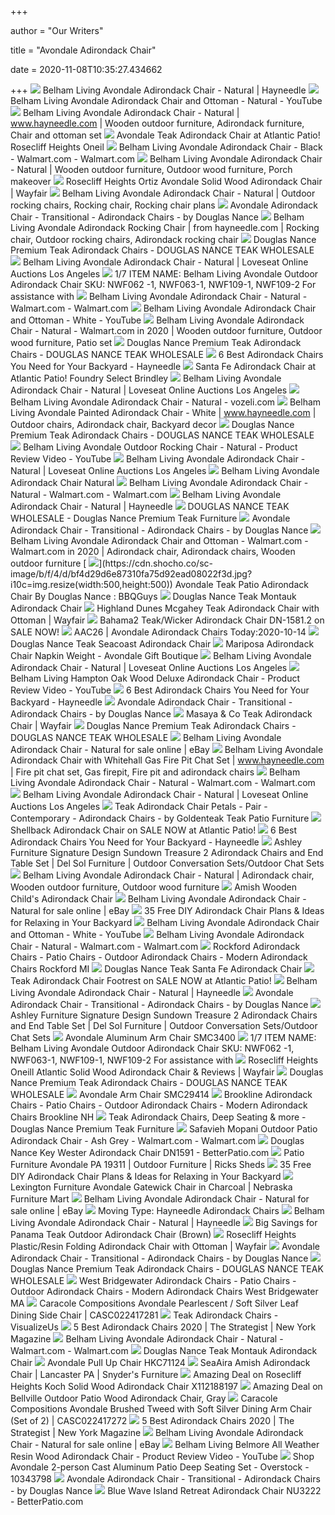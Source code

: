 +++
        
author = "Our Writers"
        
title = "Avondale Adirondack Chair"
        
date = 2020-11-08T10:35:27.434662
        
+++
[ ![](https://content.haycdn.com/mgen/master:NWF062.jpg)](https://content.haycdn.com/mgen/master:NWF062.jpg) Belham Living Avondale Adirondack Chair - Natural | Hayneedle
[ ![](https://i.ytimg.com/vi/5jUriYDe-Y4/mqdefault.jpg)](https://i.ytimg.com/vi/5jUriYDe-Y4/mqdefault.jpg) Belham Living Avondale Adirondack Chair and Ottoman - Natural - YouTube
[ ![](https://i.pinimg.com/originals/2c/e1/a9/2ce1a9c5fbfdca7f035a065d69c152ac.jpg)](https://i.pinimg.com/originals/2c/e1/a9/2ce1a9c5fbfdca7f035a065d69c152ac.jpg) Belham Living Avondale Adirondack Chair - Natural | www.hayneedle.com |  Wooden outdoor furniture, Adirondack furniture, Chair and ottoman set
[ ![](https://atlanticpatio.com/wp-content/uploads/2014/01/products-avondale4.jpg)](https://atlanticpatio.com/wp-content/uploads/2014/01/products-avondale4.jpg) Avondale Teak Adirondack Chair at Atlantic Patio! Rosecliff Heights Oneil
[ ![](https://i5.walmartimages.com/asr/d223951e-4fc2-46b0-8f41-4695cfd180ea.f0c52518094d0e5804f4bc5450b80c5d.jpeg)](https://i5.walmartimages.com/asr/d223951e-4fc2-46b0-8f41-4695cfd180ea.f0c52518094d0e5804f4bc5450b80c5d.jpeg) Belham Living Avondale Adirondack Chair - Black - Walmart.com - Walmart.com
[ ![](https://i.pinimg.com/originals/fd/ca/99/fdca99b0467c83f643fc397ace80037e.jpg)](https://i.pinimg.com/originals/fd/ca/99/fdca99b0467c83f643fc397ace80037e.jpg) Belham Living Avondale Adirondack Chair - Natural | Wooden outdoor furniture,  Outdoor wood furniture, Porch makeover
[ ![](https://secure.img1-fg.wfcdn.com/im/20799341/resize-h800-w800%5Ecompr-r85/7742/77426763/Ortiz+Avondale+Solid+Wood+Adirondack+Chair.jpg)](https://secure.img1-fg.wfcdn.com/im/20799341/resize-h800-w800%5Ecompr-r85/7742/77426763/Ortiz+Avondale+Solid+Wood+Adirondack+Chair.jpg) Rosecliff Heights Ortiz Avondale Solid Wood Adirondack Chair | Wayfair
[ ![](https://i.pinimg.com/originals/be/96/25/be96257e2dacc3b7f7c34d4e077832d1.jpg)](https://i.pinimg.com/originals/be/96/25/be96257e2dacc3b7f7c34d4e077832d1.jpg) Belham Living Avondale Adirondack Chair - Natural | Outdoor rocking chairs,  Rocking chair, Rocking chair plans
[ ![](https://st.hzcdn.com/simgs/49e1e3b60a4d58b1_9-0737/home-design.jpg)](https://st.hzcdn.com/simgs/49e1e3b60a4d58b1_9-0737/home-design.jpg) Avondale Adirondack Chair - Transitional - Adirondack Chairs - by Douglas  Nance
[ ![](https://i.pinimg.com/originals/99/15/20/9915203fbaadb1465d904c7ab8fba0b5.jpg)](https://i.pinimg.com/originals/99/15/20/9915203fbaadb1465d904c7ab8fba0b5.jpg) Belham Living Avondale Adirondack Rocking Chair | from hayneedle.com |  Rocking chair, Outdoor rocking chairs, Adirondack rocking chair
[ ![](http://www.douglasnance.com/uploads/4/0/3/0/40300893/dn-1521a_orig.jpg)](http://www.douglasnance.com/uploads/4/0/3/0/40300893/dn-1521a_orig.jpg) Douglas Nance Premium Teak Adirondack Chairs - DOUGLAS NANCE TEAK WHOLESALE
[ ![](https://cdn.filestackcontent.com/resize=w:2000,h:2000,f:crop/auto_image/compress/quality=v:60/bOxzT4ALSVmDK5p8Hs3a)](https://cdn.filestackcontent.com/resize=w:2000,h:2000,f:crop/auto_image/compress/quality=v:60/bOxzT4ALSVmDK5p8Hs3a) Belham Living Avondale Adirondack Chair - Natural | Loveseat Online  Auctions Los Angeles
[ ![](x-raw-image:///c392b10aa459ed9b9dab69ca38763dcf6c6399422c650108dfbebe0ec63e6f15)](x-raw-image:///c392b10aa459ed9b9dab69ca38763dcf6c6399422c650108dfbebe0ec63e6f15) 1/7 ITEM NAME: Belham Living Avondale Outdoor Adirondack Chair SKU: NWF062  -1, NWF063-1, NWF109-1, NWF109-2 For assistance with
[ ![](https://i5.walmartimages.com/dfw/6e29e393-c63d/k2-_c59408db-f526-4161-8add-987f0ccfb571.v1.jpg)](https://i5.walmartimages.com/dfw/6e29e393-c63d/k2-_c59408db-f526-4161-8add-987f0ccfb571.v1.jpg) Belham Living Avondale Adirondack Chair - Natural - Walmart.com -  Walmart.com
[ ![](https://i.ytimg.com/vi/osQd9xaYLXE/maxresdefault.jpg)](https://i.ytimg.com/vi/osQd9xaYLXE/maxresdefault.jpg) Belham Living Avondale Adirondack Chair and Ottoman - White - YouTube
[ ![](https://i.pinimg.com/originals/0f/37/29/0f372948d21ee5294821abfc3924e3ea.jpg)](https://i.pinimg.com/originals/0f/37/29/0f372948d21ee5294821abfc3924e3ea.jpg) Belham Living Avondale Adirondack Chair - Natural - Walmart.com in 2020 |  Wooden outdoor furniture, Outdoor wood furniture, Patio set
[ ![](http://www.douglasnance.com/uploads/4/0/3/0/40300893/dn-1521b_orig.jpg)](http://www.douglasnance.com/uploads/4/0/3/0/40300893/dn-1521b_orig.jpg) Douglas Nance Premium Teak Adirondack Chairs - DOUGLAS NANCE TEAK WHOLESALE
[ ![](https://www.hayneedle.com/tips-and-ideas/wp-content/uploads/2019/09/best-selling-wooden-Adironadack-chair_RM077.jpg)](https://www.hayneedle.com/tips-and-ideas/wp-content/uploads/2019/09/best-selling-wooden-Adironadack-chair_RM077.jpg) 6 Best Adirondack Chairs You Need for Your Backyard - Hayneedle
[ ![](https://atlanticpatio.com/wp-content/uploads/2016/05/DN-1561-1000a.jpg)](https://atlanticpatio.com/wp-content/uploads/2016/05/DN-1561-1000a.jpg) Santa Fe Adirondack Chair at Atlantic Patio! Foundry Select Brindley
[ ![](https://cdn.filestackcontent.com/resize=w:2000,h:2000,f:crop/auto_image/compress/quality=v:60/lKU0AuOOQSyXPKEUyCWl)](https://cdn.filestackcontent.com/resize=w:2000,h:2000,f:crop/auto_image/compress/quality=v:60/lKU0AuOOQSyXPKEUyCWl) Belham Living Avondale Adirondack Chair - Natural | Loveseat Online  Auctions Los Angeles
[ ![](https://i.pinimg.com/originals/54/73/f2/5473f26651da851f6156088a75a96fe4.jpg)](https://i.pinimg.com/originals/54/73/f2/5473f26651da851f6156088a75a96fe4.jpg) Belham Living Avondale Adirondack Chair - Natural - vozeli.com
[ ![](https://i.pinimg.com/originals/c0/e5/13/c0e5134805ac5ac7c5f17030d4751649.jpg)](https://i.pinimg.com/originals/c0/e5/13/c0e5134805ac5ac7c5f17030d4751649.jpg) Belham Living Avondale Painted Adirondack Chair - White | www.hayneedle.com  | Outdoor chairs, Adirondack chair, Backyard decor
[ ![](http://www.douglasnance.com/uploads/4/0/3/0/40300893/dn-1521d_orig.jpg)](http://www.douglasnance.com/uploads/4/0/3/0/40300893/dn-1521d_orig.jpg) Douglas Nance Premium Teak Adirondack Chairs - DOUGLAS NANCE TEAK WHOLESALE
[ ![](https://i.ytimg.com/vi/_h-CKq4iF_s/maxresdefault.jpg)](https://i.ytimg.com/vi/_h-CKq4iF_s/maxresdefault.jpg) Belham Living Avondale Outdoor Rocking Chair - Natural - Product Review  Video - YouTube
[ ![](https://cdn.filestackcontent.com/resize=w:2000,h:2000,f:crop/auto_image/compress/quality=v:60/f4kdPfJQVK09FFonyVCr)](https://cdn.filestackcontent.com/resize=w:2000,h:2000,f:crop/auto_image/compress/quality=v:60/f4kdPfJQVK09FFonyVCr) Belham Living Avondale Adirondack Chair - Natural | Loveseat Online  Auctions Los Angeles
[ ![](https://i5.walmartimages.com/asr/12fc7f86-9d30-4a16-bd88-c36899149d6b_1.5c108d7a8580fc6a17ddaeafecf344ee.jpeg)](https://i5.walmartimages.com/asr/12fc7f86-9d30-4a16-bd88-c36899149d6b_1.5c108d7a8580fc6a17ddaeafecf344ee.jpeg) Belham Living Avondale Adirondack Chair Natural
[ ![](https://i5.walmartimages.com/asr/d1aaba36-cb94-4795-a4a6-ca9be98f46c0_1.7f0476ecf670b872aa33ffbf3fdee004.jpeg?odnWidth=282&odnHeight=282&odnBg=ffffff)](https://i5.walmartimages.com/asr/d1aaba36-cb94-4795-a4a6-ca9be98f46c0_1.7f0476ecf670b872aa33ffbf3fdee004.jpeg?odnWidth=282&odnHeight=282&odnBg=ffffff) Belham Living Avondale Adirondack Chair - Natural - Walmart.com -  Walmart.com
[ ![](https://res.cloudinary.com/powerreviews/image/upload/f_auto,q_auto,h_768,w_auto,c_thumb,h_400/d_portal-no-product-image_ttlfpi.svg/prod/tnktgzjqjhlzibtszzuk.jpg)](https://res.cloudinary.com/powerreviews/image/upload/f_auto,q_auto,h_768,w_auto,c_thumb,h_400/d_portal-no-product-image_ttlfpi.svg/prod/tnktgzjqjhlzibtszzuk.jpg) Belham Living Avondale Adirondack Chair - Natural | Hayneedle
[ ![](http://www.douglasnance.com/uploads/4/0/3/0/40300893/jupiterresidence-060_2_orig.jpg)](http://www.douglasnance.com/uploads/4/0/3/0/40300893/jupiterresidence-060_2_orig.jpg) DOUGLAS NANCE TEAK WHOLESALE - Douglas Nance Premium Teak Furniture
[ ![](https://st.hzcdn.com/fimgs/d1616c8f0e5fcd18_6950-w300-h300-b1-p10--.jpg)](https://st.hzcdn.com/fimgs/d1616c8f0e5fcd18_6950-w300-h300-b1-p10--.jpg) Avondale Adirondack Chair - Transitional - Adirondack Chairs - by Douglas  Nance
[ ![](https://i.pinimg.com/originals/ab/4f/0b/ab4f0b246ba51ed69f317523f9245899.jpg)](https://i.pinimg.com/originals/ab/4f/0b/ab4f0b246ba51ed69f317523f9245899.jpg) Belham Living Avondale Adirondack Chair and Ottoman - Walmart.com -  Walmart.com in 2020 | Adirondack chair, Adirondack chairs, Wooden outdoor  furniture
[ ![](https://cdn.shocho.co/sc-image/b/f/4/d/bf4d29d6e87310fa75d92ead08022f3d.jpg?i10c=img.resize(width:500,height:500))](https://cdn.shocho.co/sc-image/b/f/4/d/bf4d29d6e87310fa75d92ead08022f3d.jpg?i10c=img.resize(width:500,height:500)) Avondale Teak Patio Adirondack Chair By Douglas Nance : BBQGuys
[ ![](http://www.atlantic-adirondack.com/uploads/4/0/3/0/40300893/s663277017219309950_p8_i16_w640.jpeg)](http://www.atlantic-adirondack.com/uploads/4/0/3/0/40300893/s663277017219309950_p8_i16_w640.jpeg) Douglas Nance Teak Montauk Adirondack Chair
[ ![](https://secure.img1-fg.wfcdn.com/im/16145722/compr-r85/9764/97641023/mcgahey-teak-adirondack-chair-with-ottoman.jpg)](https://secure.img1-fg.wfcdn.com/im/16145722/compr-r85/9764/97641023/mcgahey-teak-adirondack-chair-with-ottoman.jpg) Highland Dunes Mcgahey Teak Adirondack Chair with Ottoman | Wayfair
[ ![](https://atlanticpatio.com/wp-content/uploads/2020/02/Image6a.jpg)](https://atlanticpatio.com/wp-content/uploads/2020/02/Image6a.jpg) Bahama2 Teak/Wicker Adirondack Chair DN-1581.2 on SALE NOW!
[ ![](https://images.hayneedle.com/mgen/detail3:NWF109.jpg?is=1600,1600,0xffffff)](https://images.hayneedle.com/mgen/detail3:NWF109.jpg?is=1600,1600,0xffffff) AAC26 | Avondale Adirondack Chairs Today:2020-10-14
[ ![](http://www.atlantic-adirondack.com/uploads/4/0/3/0/40300893/s663277017219309950_p86_i13_w505.jpeg)](http://www.atlantic-adirondack.com/uploads/4/0/3/0/40300893/s663277017219309950_p86_i13_w505.jpeg) Douglas Nance Teak Seacoast Adirondack Chair
[ ![](http://agbjax.com/wp-content/uploads/2018/02/4041.jpg)](http://agbjax.com/wp-content/uploads/2018/02/4041.jpg) Mariposa Adirondack Chair Napkin Weight - Avondale Gift Boutique
[ ![](https://cdn.filestackcontent.com/resize=w:2000,h:2000,f:crop/auto_image/compress/quality=v:60/OqGPrOHNRsKEDaT3Y8dA)](https://cdn.filestackcontent.com/resize=w:2000,h:2000,f:crop/auto_image/compress/quality=v:60/OqGPrOHNRsKEDaT3Y8dA) Belham Living Avondale Adirondack Chair - Natural | Loveseat Online  Auctions Los Angeles
[ ![](https://i.ytimg.com/vi/5nXoxCQui4o/maxresdefault.jpg)](https://i.ytimg.com/vi/5nXoxCQui4o/maxresdefault.jpg) Belham Living Hampton Oak Wood Deluxe Adirondack Chair - Product Review  Video - YouTube
[ ![](https://www.hayneedle.com/tips-and-ideas/wp-content/uploads/2019/09/best-selling-plastic-adirondack-chair_REDO004.jpg)](https://www.hayneedle.com/tips-and-ideas/wp-content/uploads/2019/09/best-selling-plastic-adirondack-chair_REDO004.jpg) 6 Best Adirondack Chairs You Need for Your Backyard - Hayneedle
[ ![](https://st.hzcdn.com/fimgs/b7d1a8800d5edd4b_0356-w300-h300-b1-p10--.jpg)](https://st.hzcdn.com/fimgs/b7d1a8800d5edd4b_0356-w300-h300-b1-p10--.jpg) Avondale Adirondack Chair - Transitional - Adirondack Chairs - by Douglas  Nance
[ ![](https://secure.img1-fg.wfcdn.com/im/2162803/resize-h800-w800%5Ecompr-r85/6105/61050057/Teak+Adirondack+Chair.jpg)](https://secure.img1-fg.wfcdn.com/im/2162803/resize-h800-w800%5Ecompr-r85/6105/61050057/Teak+Adirondack+Chair.jpg) Masaya & Co Teak Adirondack Chair | Wayfair
[ ![](http://www.douglasnance.com/uploads/4/0/3/0/40300893/dn-1521c.jpg)](http://www.douglasnance.com/uploads/4/0/3/0/40300893/dn-1521c.jpg) Douglas Nance Premium Teak Adirondack Chairs - DOUGLAS NANCE TEAK WHOLESALE
[ ![](https://i.ebayimg.com/images/g/yDcAAOSwAQpfTX9u/s-l1600.jpg)](https://i.ebayimg.com/images/g/yDcAAOSwAQpfTX9u/s-l1600.jpg) Belham Living Avondale Adirondack Chair - Natural for sale online | eBay
[ ![](https://i.pinimg.com/originals/c1/e5/04/c1e5044b605b354044d192cc35b0a780.jpg)](https://i.pinimg.com/originals/c1/e5/04/c1e5044b605b354044d192cc35b0a780.jpg) Belham Living Avondale Adirondack Chair with Whitehall Gas Fire Pit Chat  Set | www.hayneedle.com | Fire pit chat set, Gas firepit, Fire pit and adirondack  chairs
[ ![](https://i5.walmartimages.com/dfw/6e29e393-780d/k2-_4b284713-bd1e-4f3c-84f8-f2a2c001017a.v1.jpg)](https://i5.walmartimages.com/dfw/6e29e393-780d/k2-_4b284713-bd1e-4f3c-84f8-f2a2c001017a.v1.jpg) Belham Living Avondale Adirondack Chair - Natural - Walmart.com -  Walmart.com
[ ![](https://cdn.filestackcontent.com/resize=w:528,h:528,f:crop/auto_image/compress/quality=v:60/DvuHNqhT86FkZIuQ7zPd)](https://cdn.filestackcontent.com/resize=w:528,h:528,f:crop/auto_image/compress/quality=v:60/DvuHNqhT86FkZIuQ7zPd) Belham Living Avondale Adirondack Chair - Natural | Loveseat Online  Auctions Los Angeles
[ ![](https://st.hzcdn.com/simgs/43615ea70bb3a1f0_4-3270/home-design.jpg)](https://st.hzcdn.com/simgs/43615ea70bb3a1f0_4-3270/home-design.jpg) Teak Adirondack Chair Petals - Pair - Contemporary - Adirondack Chairs - by  Goldenteak Teak Patio Furniture
[ ![](https://atlanticpatio.com/wp-content/uploads/2013/08/products-sscadirondackclassic-xx018f.jpg)](https://atlanticpatio.com/wp-content/uploads/2013/08/products-sscadirondackclassic-xx018f.jpg) Shellback Adirondack Chair on SALE NOW at Atlantic Patio!
[ ![](https://www.hayneedle.com/tips-and-ideas/wp-content/uploads/2019/09/best-selling-adirondack-chair-under-100-dollars_MP229.jpg)](https://www.hayneedle.com/tips-and-ideas/wp-content/uploads/2019/09/best-selling-adirondack-chair-under-100-dollars_MP229.jpg) 6 Best Adirondack Chairs You Need for Your Backyard - Hayneedle
[ ![](https://images.furnituredealer.net/img/products%2Fsignature_design_by_ashley%2Fcolor%2Fsundown%20treasure_p014-703%2B2x898-b1.jpg)](https://images.furnituredealer.net/img/products%2Fsignature_design_by_ashley%2Fcolor%2Fsundown%20treasure_p014-703%2B2x898-b1.jpg) Ashley Furniture Signature Design Sundown Treasure 2 Adirondack Chairs and  End Table Set | Del Sol Furniture | Outdoor Conversation Sets/Outdoor Chat  Sets
[ ![](https://i.pinimg.com/originals/eb/a3/12/eba312b886312ac2426454e1e18468ad.jpg)](https://i.pinimg.com/originals/eb/a3/12/eba312b886312ac2426454e1e18468ad.jpg) Belham Living Avondale Adirondack Chair - Natural | Adirondack chair,  Wooden outdoor furniture, Outdoor wood furniture
[ ![](https://www.snydersfurniture.com/media/catalog/product/cache/1/image/9df78eab33525d08d6e5fb8d27136e95/f/i/file_87_54.jpg)](https://www.snydersfurniture.com/media/catalog/product/cache/1/image/9df78eab33525d08d6e5fb8d27136e95/f/i/file_87_54.jpg) Amish Wooden Child's Adirondack Chair
[ ![](https://i.ebayimg.com/images/g/2hgAAOSwDAxe7nYG/s-l225.jpg)](https://i.ebayimg.com/images/g/2hgAAOSwDAxe7nYG/s-l225.jpg) Belham Living Avondale Adirondack Chair - Natural for sale online | eBay
[ ![](https://morningchores.com/wp-content/uploads/2016/08/35-Free-DIY-Adirondack-Chair-Plans-FB.jpg)](https://morningchores.com/wp-content/uploads/2016/08/35-Free-DIY-Adirondack-Chair-Plans-FB.jpg) 35 Free DIY Adirondack Chair Plans & Ideas for Relaxing in Your Backyard
[ ![](https://i.ytimg.com/vi/osQd9xaYLXE/hqdefault.jpg)](https://i.ytimg.com/vi/osQd9xaYLXE/hqdefault.jpg) Belham Living Avondale Adirondack Chair and Ottoman - White - YouTube
[ ![](https://i5.walmartimages.com/asr/34068537-8aba-429f-9424-41c0635f00bf_1.4455629fdb050a427384be869250c770.jpeg?odnWidth=100&odnHeight=100&odnBg=ffffff)](https://i5.walmartimages.com/asr/34068537-8aba-429f-9424-41c0635f00bf_1.4455629fdb050a427384be869250c770.jpeg?odnWidth=100&odnHeight=100&odnBg=ffffff) Belham Living Avondale Adirondack Chair - Natural - Walmart.com -  Walmart.com
[ ![](https://s3.us-east-2.amazonaws.com/summers-adirondack-chairs-40/images/Inexpensive-Plastic-Adirondack-Chairs.jpg)](https://s3.us-east-2.amazonaws.com/summers-adirondack-chairs-40/images/Inexpensive-Plastic-Adirondack-Chairs.jpg) Rockford Adirondack Chairs - Patio Chairs - Outdoor Adirondack Chairs -  Modern Adirondack Chairs Rockford MI
[ ![](http://www.atlantic-adirondack.com/uploads/4/0/3/0/40300893/s663277017219309950_p51_i17_w640.jpeg)](http://www.atlantic-adirondack.com/uploads/4/0/3/0/40300893/s663277017219309950_p51_i17_w640.jpeg) Douglas Nance Teak Santa Fe Adirondack Chair
[ ![](https://atlanticpatio.com/wp-content/uploads/2013/06/products-dnadirondack-1502a.jpg)](https://atlanticpatio.com/wp-content/uploads/2013/06/products-dnadirondack-1502a.jpg) Teak Adirondack Chair Footrest on SALE NOW at Atlantic Patio!
[ ![](https://res.cloudinary.com/powerreviews/image/upload/f_auto,q_auto,h_768,w_auto,c_thumb,h_400/d_portal-no-product-image_ttlfpi.svg/prod/kwghbb8dpkmhfnncujsb.jpg)](https://res.cloudinary.com/powerreviews/image/upload/f_auto,q_auto,h_768,w_auto,c_thumb,h_400/d_portal-no-product-image_ttlfpi.svg/prod/kwghbb8dpkmhfnncujsb.jpg) Belham Living Avondale Adirondack Chair - Natural | Hayneedle
[ ![](https://st.hzcdn.com/fimgs/8981cb240a9829c7_5683-w300-h300-b1-p0--.jpg)](https://st.hzcdn.com/fimgs/8981cb240a9829c7_5683-w300-h300-b1-p0--.jpg) Avondale Adirondack Chair - Transitional - Adirondack Chairs - by Douglas  Nance
[ ![](https://images.furnituredealer.net/img/products%2Fsignature_design_by_ashley%2Fcolor%2Fsundown%20treasure_p011-703%2B2x898-b1.jpg)](https://images.furnituredealer.net/img/products%2Fsignature_design_by_ashley%2Fcolor%2Fsundown%20treasure_p011-703%2B2x898-b1.jpg) Ashley Furniture Signature Design Sundown Treasure 2 Adirondack Chairs and  End Table Set | Del Sol Furniture | Outdoor Conversation Sets/Outdoor Chat  Sets
[ ![](https://images2.imgix.net/p4dbimg/1204/images/340031.jpg?fit=fill&trim=color&trimcolor=FFFFFF&trimtol=5&bg=FFFFFF&w=1024&h=768&fm=pjpg&auto=format)](https://images2.imgix.net/p4dbimg/1204/images/340031.jpg?fit=fill&trim=color&trimcolor=FFFFFF&trimtol=5&bg=FFFFFF&w=1024&h=768&fm=pjpg&auto=format) Avondale Aluminum Arm Chair SMC3400
[ ![](x-raw-image:///2565c73bb5a0b5cd82c3d755aacb98cfd6555ef0c401072655ed70a76d41fd49)](x-raw-image:///2565c73bb5a0b5cd82c3d755aacb98cfd6555ef0c401072655ed70a76d41fd49) 1/7 ITEM NAME: Belham Living Avondale Outdoor Adirondack Chair SKU: NWF062  -1, NWF063-1, NWF109-1, NWF109-2 For assistance with
[ ![](https://secure.img1-fg.wfcdn.com/im/06466701/compr-r85/7742/77426616/oneill-atlantic-solid-wood-adirondack-chair.jpg)](https://secure.img1-fg.wfcdn.com/im/06466701/compr-r85/7742/77426616/oneill-atlantic-solid-wood-adirondack-chair.jpg) Rosecliff Heights Oneill Atlantic Solid Wood Adirondack Chair & Reviews |  Wayfair
[ ![](http://www.douglasnance.com/uploads/4/0/3/0/40300893/image3x_1_orig.jpg)](http://www.douglasnance.com/uploads/4/0/3/0/40300893/image3x_1_orig.jpg) Douglas Nance Premium Teak Adirondack Chairs - DOUGLAS NANCE TEAK WHOLESALE
[ ![](https://images2.imgix.net/p4dbimg/1204/images/29414.jpg?fit=fill&trim=color&trimcolor=FFFFFF&trimtol=5&bg=FFFFFF&dl=29414.jpg&fm=jpg&auto=format)](https://images2.imgix.net/p4dbimg/1204/images/29414.jpg?fit=fill&trim=color&trimcolor=FFFFFF&trimtol=5&bg=FFFFFF&dl=29414.jpg&fm=jpg&auto=format) Avondale Arm Chair SMC29414
[ ![](https://s3.us-east-2.amazonaws.com/summers-adirondack-chairs-40/images/Adirondack-Chairs-Trex.jpg)](https://s3.us-east-2.amazonaws.com/summers-adirondack-chairs-40/images/Adirondack-Chairs-Trex.jpg) Brookline Adirondack Chairs - Patio Chairs - Outdoor Adirondack Chairs -  Modern Adirondack Chairs Brookline NH
[ ![](https://www.atlantic-adirondack.com/uploads/4/0/3/0/40300893/published/22navy-1-1800.jpg?1596378537)](https://www.atlantic-adirondack.com/uploads/4/0/3/0/40300893/published/22navy-1-1800.jpg?1596378537) Teak Adirondack Chairs, Deep Seating & more - Douglas Nance Premium Teak  Furniture
[ ![](https://i5.walmartimages.com/asr/713dc841-aeb1-4eff-a742-235c0f4508e1_1.6fdc621374ff703ccb65dea23b57145f.jpeg)](https://i5.walmartimages.com/asr/713dc841-aeb1-4eff-a742-235c0f4508e1_1.6fdc621374ff703ccb65dea23b57145f.jpeg) Safavieh Mopani Outdoor Patio Adirondack Chair - Ash Grey - Walmart.com -  Walmart.com
[ ![](https://cdn.shopify.com/s/files/1/0566/2453/products/dn1591-q3000weeb_orig.jpg?v=1569853811)](https://cdn.shopify.com/s/files/1/0566/2453/products/dn1591-q3000weeb_orig.jpg?v=1569853811) Douglas Nance Key Wester Adirondack Chair DN1591 - BetterPatio.com
[ ![](http://www.rickssheds.com/Images/Products//Image1349_lg.jpg)](http://www.rickssheds.com/Images/Products//Image1349_lg.jpg) Patio Furniture Avondale PA 19311 | Outdoor Furniture | Ricks Sheds
[ ![](https://morningchores.com/wp-content/uploads/2016/08/35-Free-DIY-Adirondack-Chair-Plans.jpg)](https://morningchores.com/wp-content/uploads/2016/08/35-Free-DIY-Adirondack-Chair-Plans.jpg) 35 Free DIY Adirondack Chair Plans & Ideas for Relaxing in Your Backyard
[ ![](https://www.nfm.com/productimages/57168684/1/L)](https://www.nfm.com/productimages/57168684/1/L) Lexington Furniture Avondale Gatewick Chair in Charcoal | Nebraska Furniture  Mart
[ ![](https://i.ebayimg.com/images/g/GHYAAOSw4QRfmdLx/s-l225.jpg)](https://i.ebayimg.com/images/g/GHYAAOSw4QRfmdLx/s-l225.jpg) Belham Living Avondale Adirondack Chair - Natural for sale online | eBay
[ ![](http://theold5milehouse.com/wp-content/uploads/2018/08/highwood-adirondack-chair-incredible-classic-westport-hayneedle-intended-for-11.jpg)](http://theold5milehouse.com/wp-content/uploads/2018/08/highwood-adirondack-chair-incredible-classic-westport-hayneedle-intended-for-11.jpg) Moving Type: Hayneedle Adirondack Chairs
[ ![](https://res.cloudinary.com/powerreviews/image/upload/f_auto,q_auto,h_768,w_auto,c_thumb,h_400/d_portal-no-product-image_ttlfpi.svg/prod/rani5ox1ptxmmqis0yyu.jpg)](https://res.cloudinary.com/powerreviews/image/upload/f_auto,q_auto,h_768,w_auto,c_thumb,h_400/d_portal-no-product-image_ttlfpi.svg/prod/rani5ox1ptxmmqis0yyu.jpg) Belham Living Avondale Adirondack Chair - Natural | Hayneedle
[ ![](https://images.prod.meredith.com/product/ca90a600cdcd5b8e5fcf8a612bcebdf0/1594964767274/l/panama-teak-outdoor-adirondack-chair-brown)](https://images.prod.meredith.com/product/ca90a600cdcd5b8e5fcf8a612bcebdf0/1594964767274/l/panama-teak-outdoor-adirondack-chair-brown) Big Savings for Panama Teak Outdoor Adirondack Chair (Brown)
[ ![](https://secure.img1-fg.wfcdn.com/im/03461811/compr-r85/1078/107838101/plasticresin-folding-adirondack-chair-with-ottoman.jpg)](https://secure.img1-fg.wfcdn.com/im/03461811/compr-r85/1078/107838101/plasticresin-folding-adirondack-chair-with-ottoman.jpg) Rosecliff Heights Plastic/Resin Folding Adirondack Chair with Ottoman |  Wayfair
[ ![](https://st.hzcdn.com/fimgs/1051f07b0c6df326_7398-w300-h300-b1-p10--.jpg)](https://st.hzcdn.com/fimgs/1051f07b0c6df326_7398-w300-h300-b1-p10--.jpg) Avondale Adirondack Chair - Transitional - Adirondack Chairs - by Douglas  Nance
[ ![](http://www.douglasnance.com/uploads/4/0/3/0/40300893/dn-1561-1000a2_orig.jpg)](http://www.douglasnance.com/uploads/4/0/3/0/40300893/dn-1561-1000a2_orig.jpg) Douglas Nance Premium Teak Adirondack Chairs - DOUGLAS NANCE TEAK WHOLESALE
[ ![](https://s3.us-east-2.amazonaws.com/summers-adirondack-chairs-40/images/Black-Adirondack-Chairs.jpg)](https://s3.us-east-2.amazonaws.com/summers-adirondack-chairs-40/images/Black-Adirondack-Chairs.jpg) West Bridgewater Adirondack Chairs - Patio Chairs - Outdoor Adirondack  Chairs - Modern Adirondack Chairs West Bridgewater MA
[ ![](https://imgdataserver.com/items/caracole-avondale-dining-room-chair-casc022417281_zm.jpg)](https://imgdataserver.com/items/caracole-avondale-dining-room-chair-casc022417281_zm.jpg) Caracole Compositions Avondale Pearlescent / Soft Silver Leaf Dining Side  Chair | CASC022417281
[ ![](https://vi.sualize.us/photos/pi/2/atlantic-adirondack-chair.jpg)](https://vi.sualize.us/photos/pi/2/atlantic-adirondack-chair.jpg) Teak Adirondack Chairs - VisualizeUs
[ ![](https://pyxis.nymag.com/v1/imgs/da9/d9a/a8dd4b838841619cec56a8a0a6bad239e8.2x.rsquare.w600.jpg)](https://pyxis.nymag.com/v1/imgs/da9/d9a/a8dd4b838841619cec56a8a0a6bad239e8.2x.rsquare.w600.jpg) 5 Best Adirondack Chairs 2020 | The Strategist | New York Magazine
[ ![](https://i5.walmartimages.com/asr/fb610eec-1d04-4488-a8bd-a8cc54fe539d.caf8972487d2979649dbf1febf896094.jpeg?odnWidth=282&odnHeight=282&odnBg=ffffff)](https://i5.walmartimages.com/asr/fb610eec-1d04-4488-a8bd-a8cc54fe539d.caf8972487d2979649dbf1febf896094.jpeg?odnWidth=282&odnHeight=282&odnBg=ffffff) Belham Living Avondale Adirondack Chair - Natural - Walmart.com -  Walmart.com
[ ![](http://www.atlantic-adirondack.com/uploads/4/0/3/0/40300893/s663277017219309950_p8_i10_w640.jpeg)](http://www.atlantic-adirondack.com/uploads/4/0/3/0/40300893/s663277017219309950_p8_i10_w640.jpeg) Douglas Nance Teak Montauk Adirondack Chair
[ ![](https://images2.imgix.net/p4dbimg/768/images/711-24.jpg?fit=fill&trim=color&trimcolor=FFFFFF&trimtol=5&bg=FFFFFF&dl=711-24.jpg&fm=jpg&auto=format)](https://images2.imgix.net/p4dbimg/768/images/711-24.jpg?fit=fill&trim=color&trimcolor=FFFFFF&trimtol=5&bg=FFFFFF&dl=711-24.jpg&fm=jpg&auto=format) Avondale Pull Up Chair HKC71124
[ ![](https://www.snydersfurniture.com/media/catalog/product/cache/1/image/9df78eab33525d08d6e5fb8d27136e95/i/m/img_3256webedit.jpg)](https://www.snydersfurniture.com/media/catalog/product/cache/1/image/9df78eab33525d08d6e5fb8d27136e95/i/m/img_3256webedit.jpg) SeaAira Amish Adirondack Chair | Lancaster PA | Snyder's Furniture
[ ![](https://images.prod.meredith.com/product/4525c7bd60eb46bd2f384a1c472f9e9a/1546123344813/l/rosecliff-heights-koch-solid-wood-adirondack-chair-w001077086)](https://images.prod.meredith.com/product/4525c7bd60eb46bd2f384a1c472f9e9a/1546123344813/l/rosecliff-heights-koch-solid-wood-adirondack-chair-w001077086) Amazing Deal on Rosecliff Heights Koch Solid Wood Adirondack Chair  X112188197
[ ![](https://images.prod.meredith.com/product/9b4291ac82a9d2e4a1ffb8594a5368b8/1601524821019/l/bellville-outdoor-patio-wood-adirondack-chair-gray)](https://images.prod.meredith.com/product/9b4291ac82a9d2e4a1ffb8594a5368b8/1601524821019/l/bellville-outdoor-patio-wood-adirondack-chair-gray) Amazing Deal on Bellville Outdoor Patio Wood Adirondack Chair, Gray
[ ![](https://imgdataserver.com/items/caracole-avondale-dining-room-chair-casc022417272_zm.jpg)](https://imgdataserver.com/items/caracole-avondale-dining-room-chair-casc022417272_zm.jpg) Caracole Compositions Avondale Brushed Tweed with Soft Silver Dining Arm  Chair (Set of 2) | CASC022417272
[ ![](https://pyxis.nymag.com/v1/imgs/7dd/97a/8bf0fe58f32d6376730802812f22b760d1-adirondack-chair-lede.rsquare.w700.jpg)](https://pyxis.nymag.com/v1/imgs/7dd/97a/8bf0fe58f32d6376730802812f22b760d1-adirondack-chair-lede.rsquare.w700.jpg) 5 Best Adirondack Chairs 2020 | The Strategist | New York Magazine
[ ![](https://i.ebayimg.com/images/g/vzwAAOSwO~1fTX91/s-l1600.jpg)](https://i.ebayimg.com/images/g/vzwAAOSwO~1fTX91/s-l1600.jpg) Belham Living Avondale Adirondack Chair - Natural for sale online | eBay
[ ![](https://i.ytimg.com/vi/l2Y8oaB4UBc/maxresdefault.jpg)](https://i.ytimg.com/vi/l2Y8oaB4UBc/maxresdefault.jpg) Belham Living Belmore All Weather Resin Wood Adirondack Chair - Product  Review Video - YouTube
[ ![](https://ak1.ostkcdn.com/images/products/10343798/Avondale-2-person-Cast-Aluminum-Patio-Deep-Seating-Set-46847950-ec8b-428b-8d47-02f35d9d9605_600.jpg?impolicy=medium)](https://ak1.ostkcdn.com/images/products/10343798/Avondale-2-person-Cast-Aluminum-Patio-Deep-Seating-Set-46847950-ec8b-428b-8d47-02f35d9d9605_600.jpg?impolicy=medium) Shop Avondale 2-person Cast Aluminum Patio Deep Seating Set - Overstock -  10343798
[ ![](https://st.hzcdn.com/fimgs/718104420e5fcd29_6979-w300-h300-b1-p10--.jpg)](https://st.hzcdn.com/fimgs/718104420e5fcd29_6979-w300-h300-b1-p10--.jpg) Avondale Adirondack Chair - Transitional - Adirondack Chairs - by Douglas  Nance
[ ![](https://cdn.shopify.com/s/files/1/0566/2453/products/q1myfzdoict6usbaksor.jpg?v=1578205668)](https://cdn.shopify.com/s/files/1/0566/2453/products/q1myfzdoict6usbaksor.jpg?v=1578205668) Blue Wave Island Retreat Adirondack Chair NU3222 - BetterPatio.com
